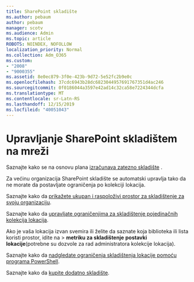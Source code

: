 ```yaml
---
title: SharePoint skladište
ms.author: pebaum
author: pebaum
manager: scotv
ms.audience: Admin
ms.topic: article
ROBOTS: NOINDEX, NOFOLLOW
localization_priority: Normal
ms.collection: Adm_O365
ms.custom:
- "2008"
- "9000355"
ms.assetid: 8e0ec879-3f0e-423b-9d72-5e52fc2b9e0c
ms.openlocfilehash: 37cdc6943b28dc6823044957691767351d4ac246
ms.sourcegitcommit: 0f0186044a3597e42ad14c32ca58e7224344dcfa
ms.translationtype: MT
ms.contentlocale: sr-Latn-RS
ms.lasthandoff: 12/15/2019
ms.locfileid: "40051043"
---
```

# <a name="manage-your-sharepoint-online-storage"></a>Upravljanje SharePoint skladištem na mreži

Saznajte kako se na osnovu plana [izračunava zatezno skladište](https://docs.microsoft.com/office365/servicedescriptions/sharepoint-online-service-description/sharepoint-online-limits?redirectedfrom=MSDN#limits-by-plan) .

Za većinu organizacija SharePoint skladište se automatski upravlja tako da ne morate da postavljate ograničenja po kolekciji lokacija.

Saznajte kako da [prikažete ukupan i raspoloživi prostor za skladištenje za svoju organizaciju](https://docs.microsoft.com/sharepoint/manage-site-collection-storage-limits).

Saznajte kako da [upravljate ograničenjima za skladištenje pojedinačnih kolekcija lokacija](https://docs.microsoft.com/sharepoint/manage-site-collection-storage-limits#manage-individual-site-storage-limits).

Ako je vaša lokacija izvan svemira ili želite da saznate koja biblioteka ili lista koristi prostor, idite na > **metriku za skladištenje** **postavki lokacije**(potrebne su dozvole za rad administratora kolekcije lokacija).

Saznajte kako da [nadgledate ograničenja skladištenja lokacije pomoću programa PowerShell](https://docs.microsoft.com/sharepoint/manage-site-collection-storage-limits#monitor-site-storage-limits-by-using-powershell).

Saznajte kako da [kupite dodatno skladište](https://docs.microsoft.com/office365/admin/subscriptions-and-billing/add-storage-space). 
  